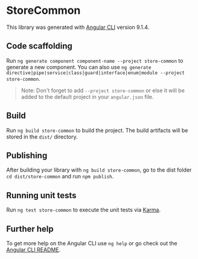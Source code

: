 # StoreCommon

This library was generated with [Angular CLI](https://github.com/angular/angular-cli) version 9.1.4.

## Code scaffolding

Run `ng generate component component-name --project store-common` to generate a new component. You can also use `ng generate directive|pipe|service|class|guard|interface|enum|module --project store-common`.
> Note: Don't forget to add `--project store-common` or else it will be added to the default project in your `angular.json` file. 

## Build

Run `ng build store-common` to build the project. The build artifacts will be stored in the `dist/` directory.

## Publishing

After building your library with `ng build store-common`, go to the dist folder `cd dist/store-common` and run `npm publish`.

## Running unit tests

Run `ng test store-common` to execute the unit tests via [Karma](https://karma-runner.github.io).

## Further help

To get more help on the Angular CLI use `ng help` or go check out the [Angular CLI README](https://github.com/angular/angular-cli/blob/master/README.md).
